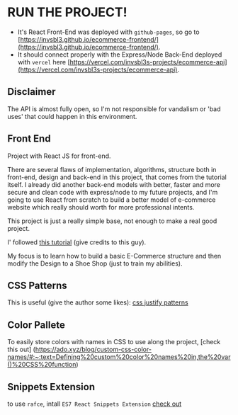 # RUN THE PROJECT!
- It's React Front-End was deployed with `github-pages`, so go to [https://invsbl3.github.io/ecommerce-frontend/](https://invsbl3.github.io/ecommerce-frontend/).
- It should connect properly with the Express/Node Back-End deployed with `vercel` here [https://vercel.com/invsbl3s-projects/ecommerce-api](https://vercel.com/invsbl3s-projects/ecommerce-api).

## Disclaimer
The API is almost fully open, so I'm not responsible for vandalism or 'bad uses' that could happen in this environment.

## Front End
Project with React JS for front-end.

There are several flaws of implementation, algorithms, structure both in front-end, design and back-end in this project, that comes from the tutorial itself.
I already did another back-end models with better, faster and more secure and clean code with express/node to my future projects, and I'm going to use React from scratch to build a better model of e-commerce website which really should worth for more professional intents.

This project is just a really simple base, not enough to make a real good project.


I' followed [this tutorial](https://www.youtube.com/watch?v=y99YgaQjgx4) (give credits to this guy).

My focus is to learn how to build a basic E-Commerce structure and then modify the Design to a Shoe Shop (just to train my abilities).



## CSS Patterns
This is useful (give the author some likes): [css justify patterns](https://miro.medium.com/v2/resize:fit:720/format:webp/1*y9RuktkbVshp7lmVmZrbeQ.png)

## Color Pallete
To easily store colors with names in CSS to use along the project, [check this out] (https://ado.xyz/blog/custom-css-color-names/#:~:text=Defining%20custom%20color%20names%20in,the%20var()%20CSS%20function)

## Snippets Extension
to use `rafce`, intall `ES7 React Snippets Extension` [check out](https://stackoverflow.com/questions/68653611/rafce-react-js-shortcut-not-working-in-vscode)
